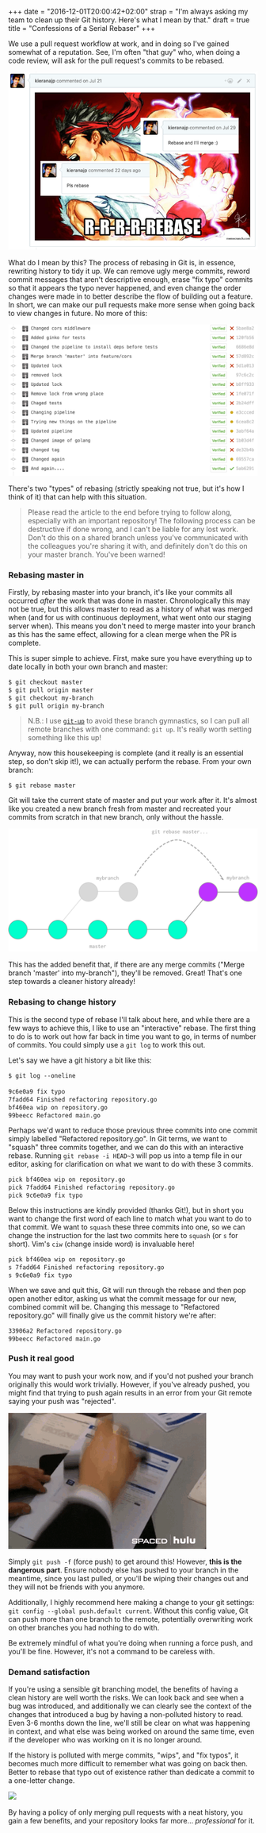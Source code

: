 +++
date = "2016-12-01T20:00:42+02:00"
strap = "I'm always asking my team to clean up their Git history. Here's what I mean by that."
draft = true
title = "Confessions of a Serial Rebaser"
+++

We use a pull request workflow at work, and in doing so I've gained somewhat of a reputation. See, I'm often "that guy" who, when doing a code review, will ask for the pull request's commits to be rebased.

![](rebase-pls.png)

What do I mean by this? The process of rebasing in Git is, in essence, rewriting history to tidy it up. We can remove ugly merge commits, reword commit messages that aren't descriptive enough, erase "fix typo" commits so that it appears the typo never happened, and even change the order changes were made in to better describe the flow of building out a feature. In short, we can make our pull requests make more sense when going back to view changes in future. No more of this:

![](fml.png)

There's two "types" of rebasing (strictly speaking not true, but it's how I think of it) that can help with this situation.

> Please read the article to the end before trying to follow along, especially with an important repository! The following process can be destructive if done wrong, and I can't be liable for any lost work. Don't do this on a shared branch unless you've communicated with the colleagues you're sharing it with, and definitely don't do this on your master branch. You've been warned!

### Rebasing master in

Firstly, by rebasing master into your branch, it's like your commits all occurred _after_ the work that was done in master. Chronologically this may not be true, but this allows master to read as a history of what was merged when (and for us with continuous deployment, what went onto our staging server when). This means you don't need to merge master into your branch as this has the same effect, allowing for a clean merge when the PR is complete. 

This is super simple to achieve. First, make sure you have everything up to date locally in both your own branch and master:

```
$ git checkout master
$ git pull origin master
$ git checkout my-branch
$ git pull origin my-branch
```

> N.B.: I use [`git-up`](https://github.com/aanand/git-up) to avoid these branch gymnastics, so I can pull all remote branches with one command: `git up`. It's really worth setting something like this up!

Anyway, now this housekeeping is complete (and it really is an essential step, so don't skip it!), we can actually perform the rebase. From your own branch:

```
$ git rebase master
```

Git will take the current state of master and put your work after it. It's almost like you created a new branch fresh from master and recreated your commits from scratch in that new branch, only without the hassle.

![](diagram.png)

This has the added benefit that, if there are any merge commits ("Merge branch 'master' into my-branch"), they'll be removed. Great! That's one step towards a cleaner history already!

### Rebasing to change history

This is the second type of rebase I'll talk about here, and while there are a few ways to achieve this, I like to use an "interactive" rebase. The first thing to do is to work out how far back in time you want to go, in terms of number of commits. You could simply use a `git log` to work this out.

Let's say we have a git history a bit like this:

```
$ git log --oneline

9c6e0a9 fix typo
7fadd64 Finished refactoring repository.go
bf460ea wip on repository.go
99beecc Refactored main.go
```

Perhaps we'd want to reduce those previous three commits into one commit simply labelled "Refactored repository.go". In Git terms, we want to "squash" three commits together, and we can do this with an interactive rebase. Running `git rebase -i HEAD~3` will pop us into a temp file in our editor, asking for clarification on what we want to do with these 3 commits.

```
pick bf460ea wip on repository.go
pick 7fadd64 Finished refactoring repository.go
pick 9c6e0a9 fix typo
```

Below this instructions are kindly provided (thanks Git!), but in short you want to change the first word of each line to match what you want to do to that commit. We want to `squash` these three commits into one, so we can change the instruction for the last two commits here to `squash` (or `s` for short). Vim's `ciw` (change inside word) is invaluable here!

```
pick bf460ea wip on repository.go
s 7fadd64 Finished refactoring repository.go
s 9c6e0a9 fix typo
```

When we save and quit this, Git will run through the rebase and then pop open another editor, asking us what the commit message for our new, combined commit will be. Changing this message to "Refactored repository.go" will finally give us the commit history we're after:

```
33906a2 Refactored repository.go
99beecc Refactored main.go
```

### Push it real good

You may want to push your work now, and if you'd not pushed your branch originally this would work trivially. However, if you've already pushed, you might find that trying to push again results in an error from your Git remote saying your push was "rejected".

![](rejected.gif)

Simply `git push -f` (force push) to get around this! However, **this is the dangerous part**. Ensure nobody else has pushed to your branch in the meantime, since you last pulled, or you'll be wiping their changes out and they will not be friends with you anymore.

Additionally, I highly recommend here making a change to your git settings: `git config --global push.default current`. Without this config value, Git can push more than one branch to the remote, potentially overwriting work on other branches you had nothing to do with.

Be extremely mindful of what you're doing when running a force push, and you'll be fine. However, it's not a command to be careless with.

### Demand satisfaction

If you're using a sensible git branching model, the benefits of having a clean history are well worth the risks. We can look back and see when a bug was introduced, and additionally we can clearly see the context of the changes that introduced a bug by having a non-polluted history to read. Even 3-6 months down the line, we'll still be clear on what was happening in context, and what else was being worked on around the same time, even if the developer who was working on it is no longer around.

If the history is polluted with merge commits, "wips", and "fix typos", it becomes much more difficult to remember what was going on back then. Better to rebase that typo out of existence rather than dedicate a commit to a one-letter change.

![](john-connor.jpg)

By having a policy of only merging pull requests with a neat history, you gain a few benefits, and your repository looks far more… _professional_ for it.
